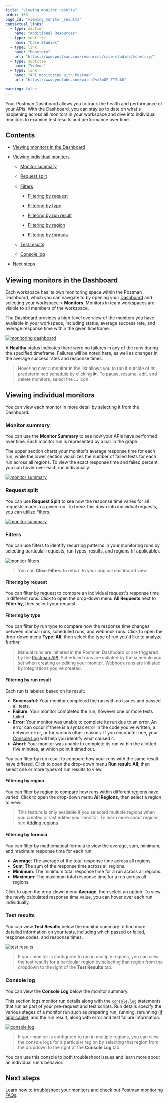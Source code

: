 ```yaml
---
title: "Viewing monitor results"
order: 163
page_id: "viewing_monitor_results"
contextual_links:
  - type: section
    name: "Additional Resources"
  - type: subtitle
    name: "Case Studies"
  - type: link
    name: "Monetary"
    url: "https://www.postman.com/resources/case-studies/monetary/"
  - type: subtitle
    name: "Videos"
  - type: link
    name: "API monitoring with Postman"
    url: "https://www.youtube.com/watch?v=3nOP_TYTuA8"

warning: false
---
```


Your Postman Dashboard allows you to track the health and performance of your APIs. With the Dashboard, you can stay up to date on what's happening across all monitors in your workspace and dive into individual monitors to examine test results and performance over time.

## Contents

* [Viewing monitors in the Dashboard](#viewing-monitors-in-the-dashboard)

* [Viewing individual monitors](#viewing-individual-monitors)

    * [Monitor summary](#monitor-summary)

    * [Request split](#request-split)

    * [Filters](#filters)

        * [Filtering by request](#filtering-by-request)

        * [Filtering by type](#filtering-by-type)

        * [Filtering by run result](#filtering-by-run-result)

        * [Filtering by region](#filtering-by-region)

        * [Filtering by formula](#filtering-by-formula)

    * [Test results](#test-results)

    * [Console log](#console-log)

* [Next steps](#next-steps)

## Viewing monitors in the Dashboard

Each workspace has its own monitoring space within the Postman Dashboard, which you can navigate to by opening your [Dashboard](https://go.postman.co/) and selecting your workspace > **Monitors**. Monitors in team workspaces are visible to all members of the workspace.

The Dashboard provides a high-level overview of the monitors you have available in your workspace, including status, average success rate, and average response time within the given timeframe.

[![monitoring dashboard](https://assets.postman.com/postman-docs/monitor-dashboard1.jpg)](https://assets.postman.com/postman-docs/monitor-dashboard1.jpg)

A **Healthy** status indicates there were no failures in any of the runs during the specified timeframe. Failures will be noted here, as well as changes in the average success rates and response times.

> Hovering over a monitor in the list allows you to run it outside of its predetermined schedule by clicking **▶**. To pause, resume, edit, and delete monitors, select the **...** icon.

## Viewing individual monitors

You can view each monitor in more detail by selecting it from the Dashboard.

### Monitor summary

You can use the **Monitor Summary** to see how your APIs have performed over time. Each monitor run is represented by a bar in the graph.

The upper section charts your monitor's average response time for each run, while the lower section visualizes the number of failed tests for each run across all regions. To view the exact response time and failed percent, you can hover over each run individually.

[![monitor summary](https://assets.postman.com/postman-docs/individual-monitor.jpg)](https://assets.postman.com/postman-docs/individual-monitor.jpg)

### Request split

You can use **Request Split** to see how the response time varies for all requests made in a given run. To break this down into individual requests, you can utilize [Filters](#Filters).

[![monitor summary](https://assets.postman.com/postman-docs/request-split.jpg)](https://assets.postman.com/postman-docs/request-split.jpg)

### Filters

You can use filters to identify recurring patterns in your monitoring runs by selecting particular requests, run types, results, and regions (if applicable).

[![monitor filters](https://assets.postman.com/postman-docs/filter-example.gif)](https://assets.postman.com/postman-docs/filter-example.gif)

> You can **Clear Filters** to return to your original dashboard view.

#### Filtering by request

You can filter by request to compare an individual request's response time in different runs. Click to open the drop-down menu **All Requests** next to **Filter by**, then select your request.

#### Filtering by type

You can filter by run type to compare how the response time changes between manual runs, scheduled runs, and webhook runs. Click to open the drop-down menu **Type: All**, then select the type of run you'd like to analyze further.

> Manual runs are initiated in the Postman Dashboard or are triggered by the [Postman API](https://documenter.getpostman.com/view/631643/JsLs/?version=latest#5b277ca0-7114-e04e-f1f5-246fbbd6d973). Scheduled runs are initiated by the schedule you set when creating or editing your monitor. Webhook runs are initiated by integrations you've created.

#### Filtering by run result

Each run is labeled based on its result:

* **Successful**: Your monitor completed the run with no issues and passed all tests.
* **Failure**: Your monitor completed the run, however one or more tests failed.
* **Error**: Your monitor was unable to complete its run due to an error. An error can occur if there is a syntax error in the code you've written, a network error, or for various other reasons. If you encounter one, your [Console Log](#console-log) will help you identify what caused it.
* **Abort**: Your monitor was unable to complete its run within the allotted five minutes, at which point it timed out.

You can filter by run result to compare how your runs with the same result have differed. Click to open the drop-down menu **Run result: All**, then select one or more types of run results to view.

#### Filtering by region

You can filter by [region](/docs/postman/monitors/setting-up-monitor/#adding-regions) to compare how runs within different regions have varied. Click to open the drop-down menu **All Regions**, then select a region to view.

> This feature is only available if you selected multiple regions when you created or last edited your monitor. To learn more about regions, see [Adding regions](/docs/postman/monitors/setting-up-monitor/#adding-regions).

#### Filtering by formula

You can filter by mathematical formula to view the average, sum, minimum, and maximum response time for each run:

* **Average**: The average of the total response time across all regions.
* **Sum**: The sum of the response time across all regions.
* **Minimum**: The minimum total response time for a run across all regions.
* **Maximum**: The maximum total response time for a run across all regions.

Click to open the drop-down menu **Average**, then select an option. To view the newly calculated response time value, you can hover over each run individually.

### Test results

You can view **Test Results** below the monitor summary to find more detailed information on your tests, including which passed or failed, response codes, and response times.

[![test results](https://assets.postman.com/postman-docs/test-results-2.jpg)](https://assets.postman.com/postman-docs/test-results-2.jpg)

> If your monitor is configured to run in multiple regions, you can view the test results for a particular region by selecting that region from the dropdown to the right of the **Test Results** tab.

### Console log

You can view the **Console Log** below the monitor summary.

This section logs monitor run details along with the [`console.log`](https://learning.postman.com/docs/postman/sending-api-requests/debugging-and-logs/) statements that run as part of your pre-request and test scripts. Run details specify the various stages of a monitor run such as preparing run, running, rerunning ([if applicable](/docs/postman/monitors/setting-up-monitor/#using-retry-on-failure)), and the run result, along with error and test failure information.

[![console log](https://assets.postman.com/postman-docs/console-log-2.jpg)](https://assets.postman.com/postman-docs/console-log-2.jpg)

> If your monitor is configured to run in multiple regions, you can view the console logs for a particular region by selecting that region from the dropdown to the right of the **Console Log** tab.

You can use this console to both troubleshoot issues and learn more about an individual run's behavior.

## Next steps

Learn how to [troubleshoot your monitors](/docs/postman/monitors/troubleshooting-monitors/) and check out [Postman monitoring FAQs](/docs/postman/monitors/faqs-monitors/).
